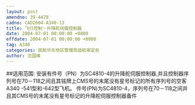 ```yaml
---
layout: post
amendno: 39-4478
cadno: CAD2004-A340-13
title: 飞行控制－升降舵伺服控制器
date: 2004-07-01 00:00:00 +0800
effdate: 2004-07-01 00:00:00 +0800
tag: A340
categories: 民航华东地区管理局适航审定处
author: 沈国峰
---
```


##适用范围:
安装有件号（PN）为SC4810-4的升降舵伺服控制器,并且控制器序列号在70－118之间且其铭牌上CMS号的末尾没有星号标记的所有序列号的空客A340 -541型和-642型飞机。
件号(PN)为SC4810-4，序列号在70－118之间并且其CMS号的末尾没有星号标记的升降舵伺服控制器备件


